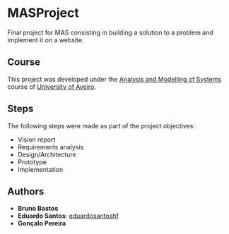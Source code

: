 # MASProject

Final project for MAS consisting in building a solution to a problem and implement it on a website.

## Course
This project was developed under the [Analysis and Modelling of Systems](https://www.ua.pt/en/uc/12315) course of [University of Aveiro](https://www.ua.pt/).

## Steps
The following steps were made as part of the project objectives:
* Vision report
* Requirements analysis
* Design/Architecture
* Prototype
* Implementation

## Authors
* **Bruno Bastos**
* **Eduardo Santos**: [eduardosantoshf](https://github.com/eduardosantoshf)
* **Gonçalo Pereira**
